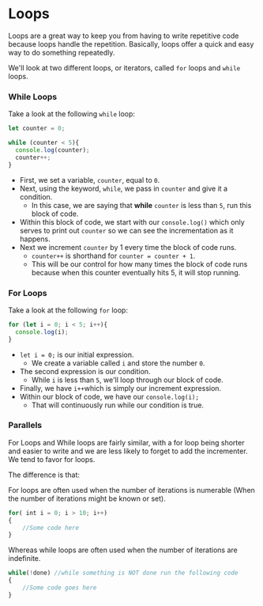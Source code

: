 # Loops

Loops are a great way to keep you from having to write repetitive code because loops handle the repetition. Basically, loops offer a quick and easy way to do something repeatedly. 

We'll look at two different loops, or iterators, called `for` loops and `while` loops.

### While Loops

Take a look at the following `while` loop:

```javascript
let counter = 0;

while (counter < 5){
  console.log(counter);  
  counter++;
}
```

* First, we set a variable, `counter`, equal to `0`. 
* Next, using the keyword, `while`, we pass in `counter` and give it a condition. 
  * In this case, we are saying that **while** `counter` is less than `5`, run this block of code. 
* Within this block of code, we start with our `console.log()` which only serves to print out `counter` so we can see the incrementation as it happens.
* Next we increment `counter` by 1 every time the block of code runs. 
  * `counter++` is shorthand for `counter = counter + 1`. 
  * This will be our control for how many times the block of code runs because when this counter eventually hits 5, it will stop running. 

### For Loops

Take a look at the following `for` loop:

```javascript
for (let i = 0; i < 5; i++){
  console.log(i);
}
```

* `let i = 0;` is our initial expression. 
  * We create a variable called `i` and store the number `0`. 
* The second expression is our condition. 
  * While `i` is less than `5`, we'll loop through our block of code. 
* Finally, we have `i++`which is simply our increment expression. 
* Within our block of code, we have our `console.log(i);` 
  * That will continuously run while our condition is true.

### Parallels

For Loops and While loops are fairly similar, with a for loop being shorter and easier to write and we are less likely to forget to add the incrementer. We tend to favor for loops.

The difference is that:

For loops are often used when the number of iterations is numerable \(When the number of iterations might be known or set\).

```javascript
for( int i = 0; i > 10; i++)
{
    //Some code here
}
```

Whereas while loops are often used when the number of iterations are indefinite.

```javascript
while(!done) //while something is NOT done run the following code
{
    //Some code goes here
}
```

